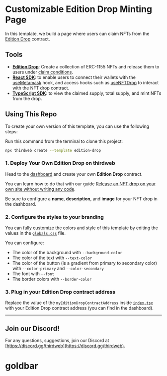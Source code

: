 # Customizable Edition Drop Minting Page

In this template, we build a page where users can claim NFTs from the [Edition Drop](https://portal.thirdweb.com/pre-built-contracts/edition-drop) contract.

## Tools

- [**Edition Drop**](https://portal.thirdweb.com/pre-built-contracts/edition-drop): Create a collection of ERC-1155 NFTs and release them to users under [claim conditions](https://portal.thirdweb.com/pre-built-contracts/edition-drop#minting--claiming-nfts).
- [**React SDK**](https://docs.thirdweb.com/react): to enable users to connect their wallets with the [useMetamask](https://portal.thirdweb.com/react/react.usemetamask) hook, and access hooks such as [useNFTDrop](https://portal.thirdweb.com/react/react.usenftdrop) to interact with the NFT drop contract.
- [**TypeScript SDK**](https://docs.thirdweb.com/typescript): to view the claimed supply, total supply, and mint NFTs from the drop.

## Using This Repo

To create your own version of this template, you can use the following steps:

Run this command from the terminal to clone this project:

```bash
npx thirdweb create --template edition-drop
```

### 1. Deploy Your Own Edition Drop on thirdweb

Head to the [dashboard](https://thirdweb.com/dashboard) and create your own **Edition Drop** contract.

You can learn how to do that with our guide [Release an NFT drop on your own site without writing any code](https://portal.thirdweb.com/guides/release-an-nft-drop-with-no-code#create-a-drop-contract).

Be sure to configure a **name**, **description**, and **image** for your NFT drop in the dashboard.

### 2. Configure the styles to your branding

You can fully customize the colors and style of this template by editing the values in the [`globals.css`](/styles/globals.css) file.

You can configure:

- The color of the background with `--background-color`
- The color of the text with `--text-color`
- The color of the button (is a gradient from primary to secondary color) with `--color-primary` and `--color-secondary`
- The font with `--font`
- The border colors with `--border-color`

### 3. Plug in your Edition Drop contract address

Replace the value of the `myEditionDropContractAddress` inside [`index.tsx`](/pages/index.tsx) with your Edition Drop contract address (you can find in the dashboard).

---

## Join our Discord!

For any questions, suggestions, join our Discord at [https://discord.gg/thirdweb](https://discord.gg/thirdweb).
# goldbar

